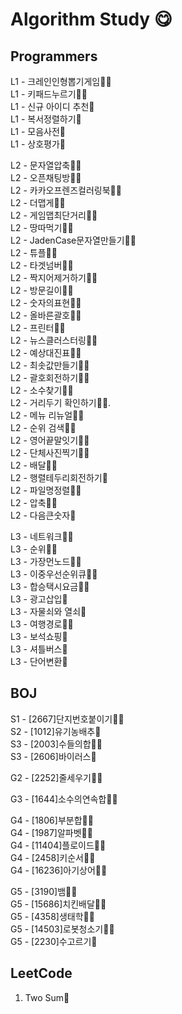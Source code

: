 # Algorithm Study 😋
## Programmers
L1 - 크레인인형뽑기게임🧚🐌  
L1 - 키패드누르기🧚🐌   
L1 - 신규 아이디 추천🧚   
L1 - 복서정렬하기🐌      
L1 - 모음사전🐌   
L1 - 상호평가🐌

L2 - 문자열압축🧚🐌  
L2 - 오픈채팅방🧚🐌   
L2 - 카카오프렌즈컬러링북🧚🐌   
L2 - 더맵게🧚🐌   
L2 - 게임맵최단거리🧚🐌   
L2 - 땅따먹기🧚🐌   
L2 - JadenCase문자열만들기🧚🐌   
L2 - 튜플🧚🐌    
L2 - 타겟넘버🧚🐌   
L2 - 짝지어제거하기🧚🐌   
L2 - 방문길이🧚🐌   
L2 - 숫자의표현🧚🐌   
L2 - 올바른괄호🧚🐌   
L2 - 프린터🧚🐌   
L2 - 뉴스클러스터링🧚🐌    
L2 - 예상대진표🧚🐌    
L2 - 최솟값만들기🧚🐌  
L2 - 괄호회전하기🧚🐌    
L2 - 소수찾기🧚🐌    
L2 - 거리두기 확인하기🧚🐌.   
L2 - 메뉴 리뉴얼🧚🐌    
L2 - 순위 검색🧚🐌    
L2 - 영어끝말잇기🧚🐌   
L2 - 단체사진찍기🧚🐌   
L2 - 배달🧚🐌   
L2 - 행렬테두리회전하기🐌   
L2 - 파일명정렬🧚🐌  
L2 - 압축🧚🐌  
L2 - 다음큰숫자🐌   


L3 - 네트워크🧚🐌     
L3 - 순위🧚🐌   
L3 - 가장먼노드🧚🐌   
L3 - 이중우선순위큐🧚🐌   
L3 - 합승택시요금🧚🐌   
L3 - 광고삽입🧚  
L3 - 자물쇠와 열쇠🧚   
L3 - 여행경로🧚🐌   
L3 - 보석쇼핑🐌   
L3 - 셔틀버스🐌   
L3 - 단어변환🐌    


## BOJ
S1 - [2667]단지번호붙이기🧚🐌   
S2 - [1012]유기농배추🧚   
S3 - [2003]수들의합🧚🐌   
S3 - [2606]바이러스🧚   
     
G2 - [2252]줄세우기🧚🐌    
       
G3 - [1644]소수의연속합🧚🐌   
   
G4 - [1806]부분합🧚🐌   
G4 - [1987]알파벳🧚🐌   
G4 - [11404]플로이드🧚🐌   
G4 - [2458]키순서🧚🐌   
G4 - [16236]아기상어🧚🐌    
   
G5 - [3190]뱀🧚🐌   
G5 - [15686]치킨배달🧚🐌  
G5 - [4358]생태학🧚🐌   
G5 - [14503]로봇청소기🧚🐌   
G5 - [2230]수고르기🐌 


## LeetCode
1. Two Sum🧚   

